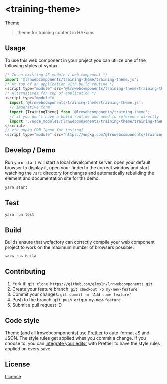 # &lt;training-theme&gt;

Theme
> theme for training content in HAXcms

## Usage
To use this web component in your project you can utilize one of the following styles of syntax.

```js
/* In an existing JS module / web component */
import '@lrnwebcomponents/training-theme/training-theme.js';
/* At top of an application with build routine */
<script type="module" src="@lrnwebcomponents/training-theme/training-theme.js"></script>
/* Alternatives for top of application */
<script type="module">
  import '@lrnwebcomponents/training-theme/training-theme.js';
  // imperative form
  import {TrainingTheme} from '@lrnwebcomponents/training-theme';
  // if you don't have a build routine and need to reference directly
  import './node_modules/@lrnwebcomponents/training-theme/training-theme.js';
</script>
// via unpkg CDN (good for testing)
<script type="module" src="https://unpkg.com/@lrnwebcomponents/training-theme/training-theme.js"></script>
```

## Develop / Demo
Run `yarn start` will start a local development server, open your default browser to display it, open your finder to the correct window and start watching the `/src` directory for changes and automatically rebuilding the element and documentation site for the demo.
```bash
yarn start
```

## Test

```bash
yarn run test
```

## Build
Builds ensure that wcfactory can correctly compile your web component project to
work on the maximum number of browsers possible.
```bash
yarn run build
```

## Contributing

1. Fork it! `git clone https://github.com/elmsln/lrnwebcomponents.git`
2. Create your feature branch: `git checkout -b my-new-feature`
3. Commit your changes: `git commit -m 'Add some feature'`
4. Push to the branch: `git push origin my-new-feature`
5. Submit a pull request :D

## Code style

Theme (and all lrnwebcomponents) use [Prettier][prettier] to auto-format JS and JSON.  The style rules get applied when you commit a change.  If you choose to, you can [integrate your editor][prettier-ed] with Prettier to have the style rules applied on every save.

[prettier]: https://github.com/prettier/prettier/
[prettier-ed]: https://github.com/prettier/prettier/#editor-integration
[polyserve]: https://github.com/Polymer/polyserve
[web-component-tester]: https://github.com/Polymer/web-component-tester

## License
[ License](http://opensource.org/licenses/)
